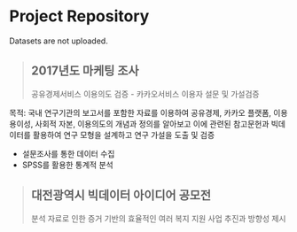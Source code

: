 # Project Repository
Datasets are not uploaded.


> ## 2017년도 마케팅 조사
> 공유경제서비스 이용의도 검증 - 카카오서비스 이용자 설문 및 가설검증

목적: 국내 연구기관의 보고서를 포함한 자료를 이용하여 공유경제, 카카오 플랫폼, 이용 용이성, 사회적 자본, 이용의도의 개념과 정의를 알아보고 이에 관련된 참고문헌과 빅데이터를 활용하여 연구 모형을 설계하고 연구 가설을 도출 및 검증
 - 설문조사를 통한 데이터 수집
 - SPSS를 활용한 통계적 분석

> ## 대전광역시 빅데이터 아이디어 공모전
> 분석 자료로 인한 증거 기반의 효율적인 여러 복지 지원 사업 추진과 방향성 제시
